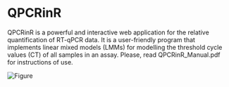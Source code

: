 # QPCRinR

QPCRinR is a powerful and interactive web application for the relative quantification of RT-qPCR data. It is a user-friendly program that implements linear mixed models (LMMs) for modelling the threshold cycle values (CT) of all samples in an assay. Please, read QPCRinR_Manual.pdf for instructions of use.

![Figure](https://user-images.githubusercontent.com/30171724/176854757-1f204e19-5233-437e-bfcd-26e73992fa77.png)
